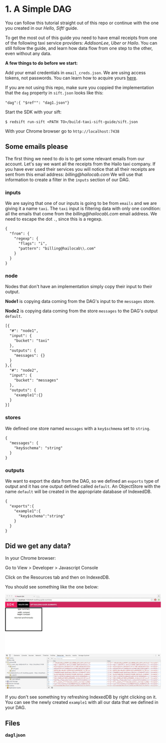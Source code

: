 # 1. A Simple DAG

You can follow this tutorial straight out of this repo or continue with the one you created in our _Hello, Sift!_ guide. 

>
To get the most out of this guide you need to have email receipts from one of the following taxi service providers: _AddisonLee_, _Uber_ or _Hailo_. You can still follow the guide, and learn how data flow from one step to the other, even without any data.

**A few things to do before we start:**

Add your email credentials in `email_creds.json`. We are using access tokens, not passwords. You can learn how to acquire yours [here](https://docs.redsift.io/docs/#jmap).

If you are not using this repo, make sure you coppied the implementation that the `dag` property in `sift.json` looks like this:

`"dag":{ "$ref"": "dag1.json"}`

Start the SDK with your sift:

`$ redsift run-sift <PATH TO>/build-taxi-sift-guide/sift.json`

With your Chrome browser go to `http://localhost:7438`



## Some emails please


The first thing we need to do is to get some relevant emails from our account. Let's say we want all the receipts from the Hailo taxi company. 
If you have ever used their services you will notice that all their receipts are sent from this email address: _billing@hailocab.com_ We will use that information to create a filter in the `inputs` section of our DAG.

### inputs

We are saying that one of our inputs is going to be from `emails` and we are giving it a name `taxi`. The `taxi` input is filtering data with only one condition: all the emails that come from the _billing@hailocab\\.com_ email address. We need to escape the dot `.`, since this is a regexp.

```
{
  "from": {
    "regexp": {
      "flags": "i",
      "pattern": "billing@hailocab\\.com"
    }
  }
}
```

### node

Nodes that don't have an implementation simply copy their input to their output. 

**Node1** is copying data coming from the DAG's input to the `messages` store.

**Node2** is copying data coming from the store `messages` to the DAG's output `default`.

```
[{
  "#": "node1",
  "input": {
    "bucket": "taxi"
  },
  "outputs": {
    "messages": {}
  }
},{
  "#": "node2",
  "input": {
    "bucket": "messages"
  },
  "outputs": {
    "example1":{}
  }
}]
```

### stores

We defined one store named `messages` with a `key$schmema` set to `string`.

```
{
  "messages": {
    "key$schema": "string"
  }
}
```

### outputs

We want to export the data from the DAG, so we defined an `exports` type of output and it has one output defined called `default`. An ObjectStore with the name `default` will be created in the appropriate database of IndexedDB.

```
{
  "exports":{
    "example1":{
      "key$schema":"string"
    }
  }
}
```
## Did we get any data?

In your Chrome browser: 

Go to View > Developer > Javascript Console

Click on the Resources tab and then on IndexedDB.

You should see something like the one below:

<img src='./screenshots/step1SomeData.jpg'>

If you don't see something try refreshing IndexedDB by right clicking on it.
You can see the newly created `example1` with all our data that we defined in your DAG.

## Files

**dag1.json**


